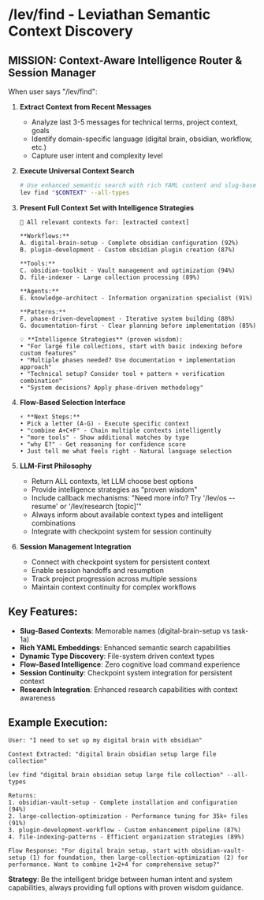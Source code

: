 # /lev/find - Leviathan Semantic Context Discovery

## MISSION: Context-Aware Intelligence Router & Session Manager

When user says "/lev/find":

1. **Extract Context from Recent Messages**

   - Analyze last 3-5 messages for technical terms, project context, goals
   - Identify domain-specific language (digital brain, obsidian, workflow, etc.)
   - Capture user intent and complexity level

2. **Execute Universal Context Search**

   ```bash
   # Use enhanced semantic search with rich YAML content and slug-based contexts
   lev find "$CONTEXT" --all-types
   ```

3. **Present Full Context Set with Intelligence Strategies**

   ```
   🎯 All relevant contexts for: [extracted context]

   **Workflows:**
   A. digital-brain-setup - Complete obsidian configuration (92%)
   B. plugin-development - Custom obsidian plugin creation (87%)

   **Tools:**
   C. obsidian-toolkit - Vault management and optimization (94%)
   D. file-indexer - Large collection processing (89%)

   **Agents:**
   E. knowledge-architect - Information organization specialist (91%)

   **Patterns:**
   F. phase-driven-development - Iterative system building (88%)
   G. documentation-first - Clear planning before implementation (85%)

   💡 **Intelligence Strategies** (proven wisdom):
   • "For large file collections, start with basic indexing before custom features"
   • "Multiple phases needed? Use documentation + implementation approach"
   • "Technical setup? Consider tool + pattern + verification combination"
   • "System decisions? Apply phase-driven methodology"
   ```

4. **Flow-Based Selection Interface**

   ```
   ⚡ **Next Steps:**
   • Pick a letter (A-G) - Execute specific context
   • "combine A+C+F" - Chain multiple contexts intelligently
   • "more tools" - Show additional matches by type
   • "why E?" - Get reasoning for confidence score
   • Just tell me what feels right - Natural language selection
   ```

5. **LLM-First Philosophy**

   - Return ALL contexts, let LLM choose best options
   - Provide intelligence strategies as "proven wisdom"
   - Include callback mechanisms: "Need more info? Try '/lev/os --resume' or '/lev/research [topic]'"
   - Always inform about available context types and intelligent combinations
   - Integrate with checkpoint system for session continuity

6. **Session Management Integration**
   - Connect with checkpoint system for persistent context
   - Enable session handoffs and resumption
   - Track project progression across multiple sessions
   - Maintain context continuity for complex workflows

## Key Features:

- **Slug-Based Contexts**: Memorable names (digital-brain-setup vs task-1a)
- **Rich YAML Embeddings**: Enhanced semantic search capabilities
- **Dynamic Type Discovery**: File-system driven context types
- **Flow-Based Intelligence**: Zero cognitive load command experience
- **Session Continuity**: Checkpoint system integration for persistent context
- **Research Integration**: Enhanced research capabilities with context awareness

## Example Execution:

```
User: "I need to set up my digital brain with obsidian"

Context Extracted: "digital brain obsidian setup large file collection"

lev find "digital brain obsidian setup large file collection" --all-types

Returns:
1. obsidian-vault-setup - Complete installation and configuration (94%)
2. large-collection-optimization - Performance tuning for 35k+ files (91%)
3. plugin-development-workflow - Custom enhancement pipeline (87%)
4. file-indexing-patterns - Efficient organization strategies (89%)

Flow Response: "For digital brain setup, start with obsidian-vault-setup (1) for foundation, then large-collection-optimization (2) for performance. Want to combine 1+2+4 for comprehensive setup?"
```

**Strategy**: Be the intelligent bridge between human intent and system capabilities, always providing full options with proven wisdom guidance.
